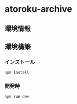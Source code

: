 # atoroku-archive

## 環境情報

## 環境構築

### インストール

```bash
npm install
```

### 開発時

```bash
npm run dev
```
